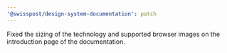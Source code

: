 ```yaml
---
'@swisspost/design-system-documentation': patch
---
```


Fixed the sizing of the technology and supported browser images on the introduction page of the documentation.
